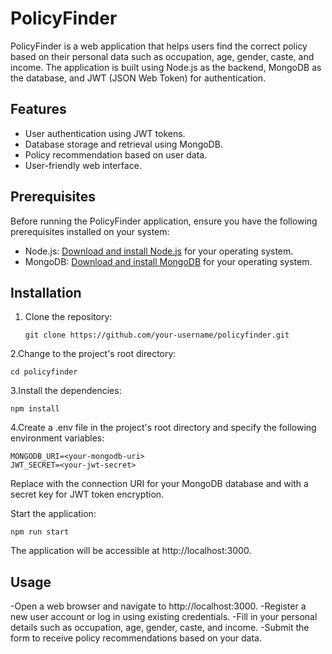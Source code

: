 # PolicyFinder

PolicyFinder is a web application that helps users find the correct policy based on their personal data such as occupation, age, gender, caste, and income. The application is built using Node.js as the backend, MongoDB as the database, and JWT (JSON Web Token) for authentication.

## Features

- User authentication using JWT tokens.
- Database storage and retrieval using MongoDB.
- Policy recommendation based on user data.
- User-friendly web interface.

## Prerequisites

Before running the PolicyFinder application, ensure you have the following prerequisites installed on your system:

- Node.js: [Download and install Node.js](https://nodejs.org) for your operating system.
- MongoDB: [Download and install MongoDB](https://www.mongodb.com/try/download/community) for your operating system.

## Installation

1. Clone the repository:

   ```shell
   git clone https://github.com/your-username/policyfinder.git
   ```

2.Change to the project's root directory:
   ```shell
cd policyfinder
```
3.Install the dependencies:
   ```shell
npm install
```
4.Create a .env file in the project's root directory and specify the following environment variables:
   ```shell
MONGODB_URI=<your-mongodb-uri>
JWT_SECRET=<your-jwt-secret>
```
Replace <your-mongodb-uri> with the connection URI for your MongoDB database and <your-jwt-secret> with a secret key for JWT token encryption.

Start the application:
   ```shell
npm run start
```
The application will be accessible at http://localhost:3000.

## Usage
-Open a web browser and navigate to http://localhost:3000.
-Register a new user account or log in using existing credentials.
-Fill in your personal details such as occupation, age, gender, caste, and income.
-Submit the form to receive policy recommendations based on your data.
